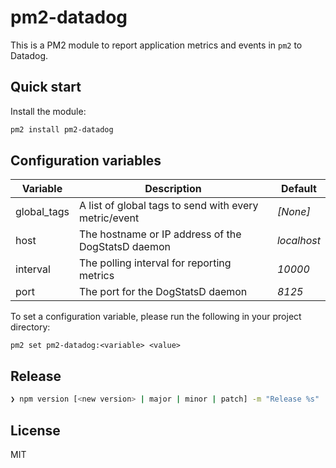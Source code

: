 # pm2-datadog

This is a PM2 module to report application metrics and events in `pm2` to Datadog.

## Quick start

Install the module:

```sh
pm2 install pm2-datadog
```

## Configuration variables

Variable    | Description                                           | Default
----------- | ----------------------------------------------------- | -----------
global_tags | A list of global tags to send with every metric/event | _[None]_
host        | The hostname or IP address of the DogStatsD daemon    | _localhost_
interval    | The polling interval for reporting metrics            | _10000_
port        | The port for the DogStatsD daemon                     | _8125_

To set a configuration variable, please run the following in your project directory:

`pm2 set pm2-datadog:<variable> <value>`

## Release

```sh
❯ npm version [<new version> | major | minor | patch] -m "Release %s"
```

## License

MIT
